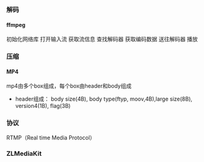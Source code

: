 
### 解码
#### ffmpeg
初始化网络库
打开输入流
获取流信息
查找解码器
获取编码数据
送往解码器
播放



### 压缩
#### MP4
mp4由多个box组成，每个box由header和body组成
- header组成：
body size(4B), body type(ftyp, moov,4B),large size(8B), version4(1B), flag(3B)


### 协议
RTMP（Real time Media Protocol）

### ZLMediaKit

